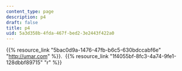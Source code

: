 ```yaml
---
content_type: page
description: p4
draft: false
title: p4
uid: 5a3d358b-4fda-467f-bed2-3e2443f422a0
---
```

{{% resource_link "5bac0d9a-1476-47fb-b6c5-630bdccabf6e" "http://umar.com" %}}.  {{% resource_link "1f4055bf-8fc3-4a74-9fe1-128dbbf89715" "r" %}}